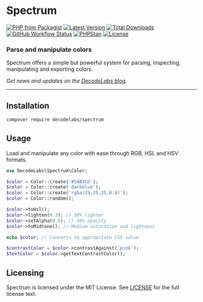 # Spectrum

[![PHP from Packagist](https://img.shields.io/packagist/php-v/decodelabs/spectrum?style=flat)](https://packagist.org/packages/decodelabs/spectrum)
[![Latest Version](https://img.shields.io/packagist/v/decodelabs/spectrum.svg?style=flat)](https://packagist.org/packages/decodelabs/spectrum)
[![Total Downloads](https://img.shields.io/packagist/dt/decodelabs/spectrum.svg?style=flat)](https://packagist.org/packages/decodelabs/spectrum)
[![GitHub Workflow Status](https://img.shields.io/github/workflow/status/decodelabs/spectrum/Integrate)](https://github.com/decodelabs/spectrum/actions/workflows/integrate.yml)
[![PHPStan](https://img.shields.io/badge/PHPStan-enabled-44CC11.svg?longCache=true&style=flat)](https://github.com/phpstan/phpstan)
[![License](https://img.shields.io/packagist/l/decodelabs/spectrum?style=flat)](https://packagist.org/packages/decodelabs/spectrum)

### Parse and manipulate colors

Spectrum offers a simple but powerful system for parsing, inspecting, manipulating and exporting colors.

_Get news and updates on the [DecodeLabs blog](https://blog.decodelabs.com)._

---

## Installation

```bash
composer require decodelabs/spectrum
```

## Usage

Load and manipulate any color with ease through RGB, HSL and HSV formats.

```php
use DecodeLabs\Spectrum\Color;

$color = Color::create('#5AB3CD');
$color = Color::create('darkblue');
$color = Color::create('rgba(25,25,25,0.4)');
$color = Color::random();

$color->toHsl();
$color->lighten(0.3); // 30% lighter
$color->setAlpha(0.5); // 50% opacity
$color->toMidtone(); // Medium saturation and lightness

echo $color; // Converts to appropriate CSS value

$contrastColor = $color->contrastAgainst('pink');
$textColor = $color->getTextContrastColor();
```

## Licensing
Spectrum is licensed under the MIT License. See [LICENSE](./LICENSE) for the full license text.
